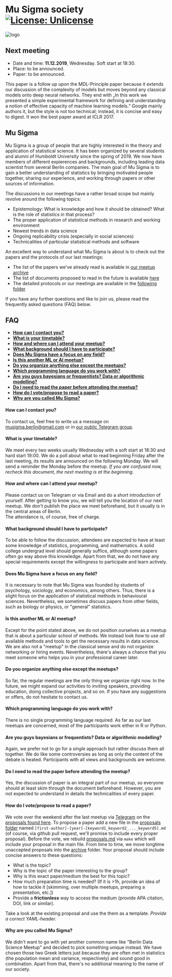 # Mu Sigma society [![License: Unlicense](https://img.shields.io/badge/license-Unlicense-blue.svg)](http://unlicense.org/)

![logo](https://vectr.com/axmrk/ae6QlyRhy.png?width=280&height=280&select=a7XSU8mK8&quality=1&source=page)

## Next meeting
* Date and time: **11.12.2019**, Wednesday. Soft start at 18:30.  
* Place: to be announced.  
* Paper: to be announced.

This paper is a follow up upon the MDL-Principle paper because it extends our discussion of the complexity of models but moves beyond any classical models onto deep neural networks. They end with „In this work we presented a simple experimental framework for defining and understanding a notion of effective capacity of machine learning models.“ Google mainly authors it, but the style is not too technical; instead, it is concise and easy to digest. It won the best paper award at ICLR 2017.

## Mu Sigma
Mu Sigma is a group of people that are highly interested in the theory and application of statistical science. It has been organized by several students and alumni of Humboldt University since the spring of 2019. We now have members of different expierences and backgrounds, including leading data scientist from several Berlin companies. The main goal of Mu Sigma is to gain a better understanding of statistics by bringing motivated people together, sharing our experience, and working through papers or other sources of information.

The discussions in our meetings have a rather broad scope but mainly revolve around the following topics:
* Epistemology: What is knowledge and how it should be obtained? What is the role of statistics in that process?
* The proper application of statistical methods in research and working environment
* Newest trends in data science
* Ongoing replicability crisis (especially in social sciences)
* Technicalities of particular statistical methods and software

An excellent way to understand what Mu Sigma is about is to check out the papers and the protocols of our last meetings:
* The list of the papers we've already read is available in [our meetup archive](meetup_archive.md)
* The list of documents proposed to read in the future is available [here](reading-list.md)
* The detailed protocols or our meetings are available in the [following folder](/protocols)  

If you have any further questions and like to join us, please read the frequently asked questions (FAQ) below.

## FAQ
- [**How can I contact you?**](#how-can-i-contact-you)
- [**What is your timetable?**](#what-is-your-timetable)
- [**How and where can I attend your meetup?**](#how-and-where-can-i-attend-your-meetup)
- [**What background should I have to participate?**](#what-background-should-i-have-to-participate)
- [**Does Mu Sigma have a focus on any field?**](#does-mu-sigma-have-a-focus-on-any-field)
- [**Is this another ML or AI meetup?**](#is-this-another-ml-or-ai-meetup)
- [**Do you organize anything else except the meetups?**](#do-you-organize-anything-else-except-the-meetups)
- [**Which programming language do you work with?**](#which-programming-language-do-you-work-with)
- [**Are you guys bayesians or frequentists? Data or algorithmic modelling?**](#are-you-guys-bayesians-or-frequentists-data-or-algorithmic-modelling)
- [**Do I need to read the paper before attending the meetup?**](#do-i-need-to-read-the-paper-before-attending-the-meetup)
- [**How do I vote/propose to read a paper?**](#how-do-i-votepropose-to-read-a-paper)
- [**Why are you called Mu Sigma?**](#why-are-you-called-mu-sigma)

#### How can I contact you?
To contact us, feel free to write us a message on musigma.berlin@gmail.com or in [our public Telegram group](https://t.me/mu_sigma).

#### What is your timetable?

We meet every two weeks usually Wednesday with a soft start at 18:30 and hard start 19:00. We do a poll about what to read beginning Friday after the last meeting, its results are announced on the following Monday. We will send a reminder the Monday before the meetup. *If you are confused now, recheck this document, the next meeting is at the beginning*.

#### How and where can I attend your meetup?
Please contact us on Telegram or via Email and do a short introduction of yourself. After getting to know you, we will tell you the location of our next meetup. We don't publish the place we meet beforehand, but it usually is in the central areas of Berlin.  
The attendance is, of course, free of charge.

#### What background should I have to participate?
To be able to follow the discussion, attendees are expected to have at least some knowledge of statistics, programming, and mathematics. A solid college undergrad level should generally suffice, although some papers often go way above this knowledge. Apart from that, we do not have any special requirements except the willingness to participate and learn actively.

#### Does Mu Sigma have a focus on any field?
It is necessary to note that Mu Sigma was founded by students of psychology, sociology, and economics, among others. Thus, there is a slight focus on the application of statistical methods in behavioural sciences. Nevertheless, we sometimes discuss papers from other fields, such as biology or physics, or "general" statistics. 

#### Is this another ML or AI meetup?
Except for the point stated above, we do not position ourselves as a meetup that is about a particular school of methods. We instead look *how* to use *all* available methods and tools to get the necessary results in data science. We are also not a "meetup" in the classical sense and do not organize networking or hiring events. Nevertheless, there's always a chance that you meet someone who helps you in your professional career later.

#### Do you organize anything else except the meetups?
So far, the regular meetings are the only thing we organize right now. In the future, we might expand our activities to inviting speakers, providing education, doing collective projects, and so on. If you have any suggestions or offers, do not hesitate to contact us.

#### Which programming language do you work with?
There is no single programming language required. As far as our last meetups are concerned, most of the participants work either in R or Python.

#### Are you guys bayesians or frequentists? Data or algorithmic modelling?
Again, we prefer not to go for a *single* approach but rather discuss them all together. We do like some controversies as long as only the content of the debate is heated. Participants with all views and backgrounds are welcome.

#### Do I need to read the paper before attending the meetup?
Yes, the discussion of paper is an integral part of our meetup, so everyone should at least skim through the document beforehand. However, you are not expected to understand in details the technicalities of every paper.

#### How do I vote/propose to read a paper?
We vote over the weekend after the last meetup via [Telegram](https://t.me/mu_sigma) on the [proposals found here](proposals.md). To propose a paper add a new file in the [proposals folder](proposals/) named `[first-author]-[year]-[keyword1_keyword2_..._keyword5].md` (of course, via github pull request, we'll promise to include every proper proposal). Before the vote, we  rebuild [proposals.md](proposals.md) via `make` which will include your proposal in the main file. From time to time, we move longtime unaccepted proposals into the [archive](proposoals/archive/) folder. Your proposal should include concise answers to these questions:

* What is the topic?
* Why is the topic of the paper interesting to the group?
* Why is this exact paper/medium the best for this topic?
* How much preparation time is needed? (If it is >1h, provide an idea of how to tackle it [skimming, over multiple meetups, preparing a presentation, etc.])
* Provide a **frictionless** way to access the medium (provide APA citation, DOI, link or similar).

Take a look at the existing proposal and use the them as a template. *Provide a correct YAML-header.*

#### Why are you called Mu Sigma?
We didn't want to go with yet another common name like "Berlin Data Science Meetup" and decided to pick something unique instead. We have chosen those two Greek letters just because they are often met in statistics (the population mean and variance, respectively) and sound good in combination. Apart from that, there's no additional meaning to the name of our society.

